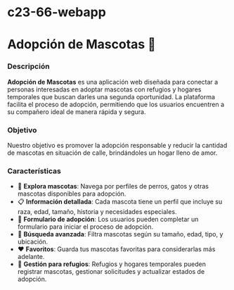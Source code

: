 # c23-66-webapp

# Adopción de Mascotas 🐾

### Descripción
**Adopción de Mascotas** es una aplicación web diseñada para conectar a personas interesadas en adoptar mascotas con refugios y hogares temporales que buscan darles una segunda oportunidad. La plataforma facilita el proceso de adopción, permitiendo que los usuarios encuentren a su compañero ideal de manera rápida y segura.

### Objetivo
Nuestro objetivo es promover la adopción responsable y reducir la cantidad de mascotas en situación de calle, brindándoles un hogar lleno de amor.

### Características
- 🐶 **Explora mascotas**: Navega por perfiles de perros, gatos y otras mascotas disponibles para adopción.
- 📋 **Información detallada**: Cada mascota tiene un perfil que incluye su raza, edad, tamaño, historia y necesidades especiales.
- 🏡 **Formulario de adopción**: Los usuarios pueden completar un formulario para iniciar el proceso de adopción.
- 🔎 **Búsqueda avanzada**: Filtra mascotas según su tamaño, edad, tipo, y ubicación.
- ❤️ **Favoritos**: Guarda tus mascotas favoritas para considerarlas más adelante.
- 🏢 **Gestión para refugios**: Refugios y hogares temporales pueden registrar mascotas, gestionar solicitudes y actualizar estados de adopción.

